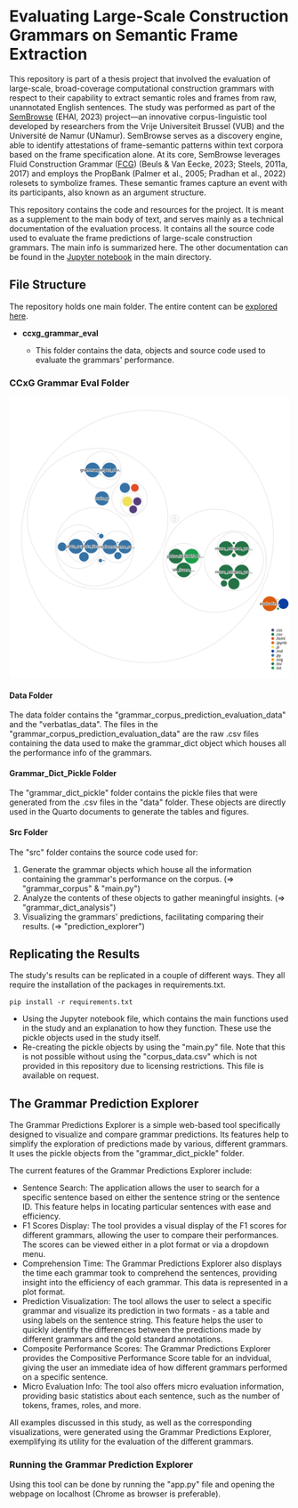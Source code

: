 # Evaluating Large-Scale Construction Grammars on Semantic Frame Extraction

This repository is part of a thesis project that involved the evaluation of large-scale, broad-coverage computational construction grammars with respect to their capability to extract semantic roles and frames from raw, unannotated English sentences. The study was performed as part of the [SemBrowse](https://ehai.ai.vub.ac.be/sembrowse/) (EHAI, 2023) project—an innovative corpus-linguistic tool developed by researchers from the Vrije Universiteit Brussel (VUB) and the Université de Namur (UNamur). SemBrowse serves as a discovery engine, able to identify attestations of frame-semantic patterns within text corpora based on the frame specification alone. At its core, SemBrowse leverages Fluid Construction Grammar ([FCG](https://www.fcg-net.org/)) (Beuls & Van Eecke, 2023; Steels, 2011a, 2017) and employs the PropBank (Palmer et al., 2005; Pradhan et al., 2022) rolesets to symbolize frames. These semantic frames capture an event with its participants, also known as an argument structure.

This repository contains the code and resources for the project. It is meant as a supplement to the main body of text, and serves mainly as a technical documentation of the evaluation process. It contains all the source code used to evaluate the frame predictions of large-scale construction grammars. The main info is summarized here. The other documentation can be found in the [Jupyter notebook](https://github.com/TomMoeras/evaluating-large-scale-construction-grammar/blob/main/evaluating_ccxg_grammars.ipynb) in the main directory.

## File Structure

The repository holds one main folder. The entire content can be [explored here](https://mango-dune-07a8b7110.1.azurestaticapps.net/?repo=TomMoeras%2Fevaluating-large-scale-construction-grammar-clin).

* **ccxg_grammar_eval**

  * This folder contains the data, objects and source code used to evaluate the grammars' performance.

### CCxG Grammar Eval Folder

![Visualization of the "ccxg_grammar_eval" folder](./diagram.svg)

#### Data Folder

The data folder contains the "grammar_corpus_prediction_evaluation_data" and the "verbatlas_data". The files in the "grammar_corpus_prediction_evaluation_data" are the raw .csv files containing the data used to make the grammar_dict object which houses all the performance info of the grammars.

#### Grammar_Dict_Pickle Folder

The "grammar_dict_pickle" folder contains the pickle files that were generated from the .csv files in the "data" folder. These objects are directly used in the Quarto documents to generate the tables and figures.

#### Src Folder

The "src" folder contains the source code used for:

1. Generate the grammar objects which house all the information containing the grammar's performance on the corpus. (=> "grammar_corpus" & "main.py")
2. Analyze the contents of these objects to gather meaningful insights. (=> "grammar_dict_analysis")
3. Visualizing the grammars' predictions, facilitating comparing their results. (=> "prediction_explorer")

## Replicating the Results

The study's results can be replicated in a couple of different ways. They all require the installation of the packages in requirements.txt.

```
pip install -r requirements.txt
```

* Using the Jupyter notebook file, which contains the main functions used in the study and an explanation to how they function. These use the pickle objects used in the study itself.
* Re-creating the pickle objects by using the "main.py" file. Note that this is not possible without using the "corpus_data.csv" which is not provided in this repository due to licensing restrictions. This file is available on request.

## The Grammar Prediction Explorer

The Grammar Predictions Explorer is a simple web-based tool specifically designed to visualize and compare grammar predictions. Its features help to simplify the exploration of predictions made by various, different grammars. It uses the pickle objects from the "grammar_dict_pickle" folder.

The current features of the Grammar Predictions Explorer include:

- Sentence Search: The application allows the user to search for a specific sentence based on either the sentence string or the sentence ID. This feature helps in locating particular sentences with ease and efficiency.
- F1 Scores Display: The tool provides a visual display of the F1 scores for different grammars, allowing the user to compare their performances. The scores can be viewed either in a plot format or via a dropdown menu.
- Comprehension Time: The Grammar Predictions Explorer also displays the time each grammar took to comprehend the sentences, providing insight into the efficiency of each grammar. This data is represented in a plot format.
- Prediction Visualization: The tool allows the user to select a specific grammar and visualize its prediction in two formats - as a table and using labels on the sentence string. This feature helps the user to quickly identify the differences between the predictions made by different grammars and the gold standard annotations.
- Composite Performance Scores: The Grammar Predictions Explorer provides the Compositive Performance Score table for an indvidual, giving the user an immediate idea of how different grammars performed on a specific sentence.
- Micro Evaluation Info: The tool also offers micro evaluation information, providing basic statistics about each sentence, such as the number of tokens, frames, roles, and more.

All examples discussed in this study, as well as the corresponding visualizations, were generated using the Grammar Predictions Explorer, exemplifying its utility for the evaluation of the different grammars.

### Running the Grammar Prediction Explorer

Using this tool can be done by running the "app.py" file and opening the webpage on localhost (Chrome as browser is preferable).
